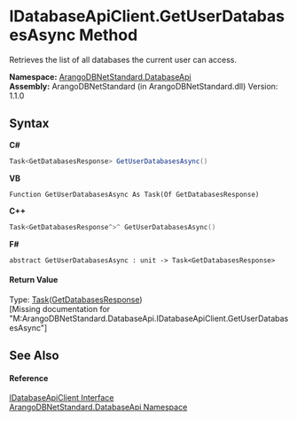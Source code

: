 # IDatabaseApiClient.GetUserDatabasesAsync Method 
 

Retrieves the list of all databases the current user can access.

**Namespace:**&nbsp;<a href="8ff26d37-924f-7675-e479-50002d06bb9e">ArangoDBNetStandard.DatabaseApi</a><br />**Assembly:**&nbsp;ArangoDBNetStandard (in ArangoDBNetStandard.dll) Version: 1.1.0

## Syntax

**C#**<br />
``` C#
Task<GetDatabasesResponse> GetUserDatabasesAsync()
```

**VB**<br />
``` VB
Function GetUserDatabasesAsync As Task(Of GetDatabasesResponse)
```

**C++**<br />
``` C++
Task<GetDatabasesResponse^>^ GetUserDatabasesAsync()
```

**F#**<br />
``` F#
abstract GetUserDatabasesAsync : unit -> Task<GetDatabasesResponse> 

```


#### Return Value
Type: <a href="https://docs.microsoft.com/dotnet/api/system.threading.tasks.task-1" target="_blank" rel="noopener noreferrer">Task</a>(<a href="42821fa2-d0a4-ea1e-0536-4ac1a1d5f0bb">GetDatabasesResponse</a>)<br />\[Missing <returns> documentation for "M:ArangoDBNetStandard.DatabaseApi.IDatabaseApiClient.GetUserDatabasesAsync"\]

## See Also


#### Reference
<a href="ecc7c298-cbd6-a54d-5677-0a958b7e413e">IDatabaseApiClient Interface</a><br /><a href="8ff26d37-924f-7675-e479-50002d06bb9e">ArangoDBNetStandard.DatabaseApi Namespace</a><br />
